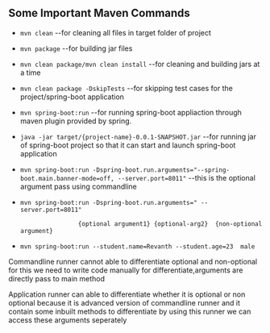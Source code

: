 ## Some Important Maven Commands

- `mvn clean` --for cleaning all files in target folder of project
- `mvn package` --for building jar files
- `mvn clean package/mvn clean install` --for cleaning and building jars at a time
- `mvn clean package -DskipTests` --for skipping test cases for the project/spring-boot application
- `mvn spring-boot:run` --for running spring-boot appliaction through maven plugin provided by spring.
- `java -jar target/{project-name}-0.0.1-SNAPSHOT.jar` --for running jar of spring-boot project so that it can start and launch spring-boot application
- `mvn spring-boot:run -Dspring-boot.run.arguments="--spring-boot.main.banner-mode=off, --server.port=8011"` --this is the optional argument pass using commandline
- `mvn spring-boot:run -Dspring-boot.run.arguments=" --server.port=8011"`

                      {optional argument1} {optional-arg2}  {non-optional argument}

- `mvn spring-boot:run --student.name=Revanth --student.age=23  male`

Commandline runner cannot able to differentiate optional and non-optional for this we need to write code manually for differentiate,arguments are directly pass to main method

Application runner can able to differentiate whether it is optional or non optional
because it is advanced version of commandline runner and it contain some inbuilt methods to differentiate
by using this runner we can access these arguments seperately

